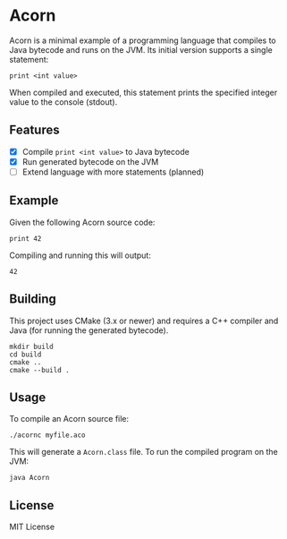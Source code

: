 # Acorn

Acorn is a minimal example of a programming language that compiles to Java bytecode and runs on the JVM. Its initial version supports a single statement:

```
print <int value>
```

When compiled and executed, this statement prints the specified integer value to the console (stdout).

## Features
- [x] Compile `print <int value>` to Java bytecode
- [x] Run generated bytecode on the JVM
- [ ] Extend language with more statements (planned)

## Example
Given the following Acorn source code:

```
print 42
```

Compiling and running this will output:

```
42
```

## Building
This project uses CMake (3.x or newer) and requires a C++ compiler and Java (for running the generated bytecode).

```
mkdir build
cd build
cmake ..
cmake --build .
```

## Usage

To compile an Acorn source file:

```
./acornc myfile.aco
```

This will generate a `Acorn.class` file. To run the compiled program on the JVM:

```
java Acorn
```

## License
MIT License

